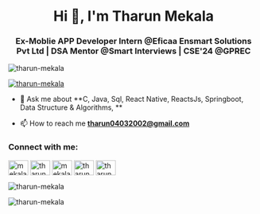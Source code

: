 <h1 align="center">Hi 👋, I'm Tharun Mekala</h1>
<h3 align="center">Ex-Moblie APP Developer Intern @Eficaa Ensmart Solutions Pvt Ltd | DSA Mentor @Smart Interviews | CSE'24 @GPREC</h3>

<p align="left"> <img src="https://komarev.com/ghpvc/?username=tharun-mekala&label=Profile%20views&color=0e75b6&style=flat" alt="tharun-mekala" /> </p>
<p align="left"> <a href="https://github.com/ryo-ma/github-profile-trophy"><img src="https://github-profile-trophy.vercel.app/?username=tharun-mekala" alt="tharun-mekala" /></a> </p>


- 💬 Ask me about **C, Java, Sql, React Native, ReactsJs, Springboot, Data Structure & Algorithms, **

- 📫 How to reach me **tharun04032002@gmail.com**

<h3 align="left">Connect with me:</h3>
<p align="left">
<a href="https://twitter.com/mekala_tharun_" target="blank"><img align="center" src="https://raw.githubusercontent.com/rahuldkjain/github-profile-readme-generator/master/src/images/icons/Social/twitter.svg" alt="mekala_tharun_" height="30" width="40" /></a>
<a href="https://linkedin.com/in/tharun-mekala" target="blank"><img align="center" src="https://raw.githubusercontent.com/rahuldkjain/github-profile-readme-generator/master/src/images/icons/Social/linked-in-alt.svg" alt="tharun-mekala" height="30" width="40" /></a>
<a href="https://fb.com/mekala.tharun.4" target="blank"><img align="center" src="https://raw.githubusercontent.com/rahuldkjain/github-profile-readme-generator/master/src/images/icons/Social/facebook.svg" alt="mekala.tharun.4" height="30" width="40" /></a>
<a href="https://instagram.com/THARUN_0403" target="blank"><img align="center" src="https://raw.githubusercontent.com/rahuldkjain/github-profile-readme-generator/master/src/images/icons/Social/instagram.svg" alt="tharun_0403" height="30" width="40" /></a>
<a href="https://www.hackerrank.com/tharun04032002" target="blank"><img align="center" src="https://raw.githubusercontent.com/rahuldkjain/github-profile-readme-generator/master/src/images/icons/Social/hackerrank.svg" alt="tharun04032002" height="30" width="40" /></a>
</p>

<p><img align="center" src="https://github-readme-stats.vercel.app/api/top-langs?username=tharun-mekala&show_icons=true&locale=en&layout=compact" alt="tharun-mekala" /></p>

<p><img align="center" src="https://github-readme-streak-stats.herokuapp.com/?user=tharun-mekala&" alt="tharun-mekala" /></p>

